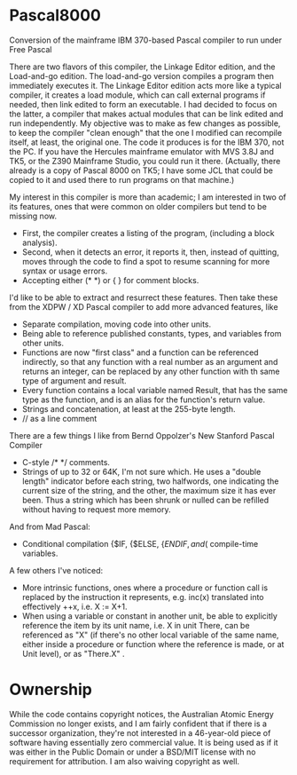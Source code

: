 # Pascal8000
Conversion of the mainframe IBM 370-based Pascal compiler to run under Free Pascal

There are two flavors of this compiler, the Linkage Editor edition, and the Load-and-go edition. The load-and-go version compiles a program then immediately executes it. The Linkage Editor edition acts more like a typical compiler, it creates a load module, which can call external programs if needed, then link edited to form an executable. I had decided to focus on the latter, a compiler that makes actual modules that can be link edited and run independently. My objective was to make as few changes as possible, to keep the compiler "clean enough"  that the one I modified can recompile itself, at least, the original one. The code it produces is for the IBM 370, not the PC. If you have the Hercules mainframe emulator with MVS 3.8J and TK5, or the Z390 Mainframe Studio, you could run it there. (Actually, there already is a copy of Pascal 8000 on TK5; I have some JCL that could be copied to it and used there to run programs on that machine.)

My interest in this compiler is more than academic; I am interested in two of its features, ones that were common on older compilers but tend to be missing now. 
* First, the compiler creates a listing of the program, (including a block analysis).  
* Second, when it detects an error, it reports it, then, instead of quitting, moves through the code to find a spot to resume scanning for more syntax or usage errors. 
* Accepting either (* *) or { } for comment blocks.

I'd like to be able to extract and resurrect these features. Then take these from the XDPW / XD Pascal compiler to add more advanced features, like 
* Separate compilation, moving code into other units.
* Being able to reference published constants, types, and variables from other units.
* Functions are now "first class" and a function can be referenced indirectly, so that any function with a real number as an argument and returns an integer, can be replaced by any other function with th same type of argument and result.
* Every function contains a local variable named Result, that has the same type as the function, and is an alias for the function's return value.
* Strings and concatenation, at least at the 255-byte length.
* // as a line comment

There are a few things I like from Bernd Oppolzer's New Stanford Pascal Compiler
* C-style /* */ comments.
* Strings of up to 32 or 64K, I'm not sure which. He uses a "double length" indicator before each string, two halfwords, one indicating the current size of the string, and the other, the maximum size it has ever been. Thus a string which has been shrunk or nulled can be refilled without having to request more memory.

And from Mad Pascal: 
* Conditional compilation {$IF, {$ELSE, {$ENDIF, and ($ compile-time variables.

A few others I've noticed:
* More intrinsic functions, ones where a procedure or function call is replaced by the instruction it represents, e.g. inc(x) translated into effectively ++x, i.e. X := X+1.
* When using a variable or constant in another unit, be able to explicitly reference the item by its unit name, i.e. X in unit There, can be referenced as "X" (if there's no other local variable of the same name, either inside a procedure or function where the reference is made, or at Unit level), or as "There.X"                                                                                                                                                                                                                                                                                                                                                                                                 .
 
# Ownership
While the code contains copyright notices, the Australian Atomic Energy Commission no longer exists, and I am fairly confident that if there is a successor organization, they're not interested in a 46-year-old piece of software having essentially zero commercial value. It is being used as if it was either in the Public Domain or under a BSD/MIT license with no requirement for attribution. I am also waiving copyright as well.
